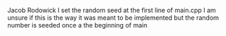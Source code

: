 Jacob Rodowick
I set the random seed at the first line of main.cpp
I am unsure if this is the way it was meant to be implemented but the random number is seeded once a the beginning of main

